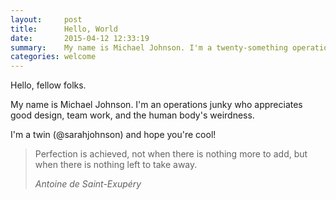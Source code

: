 ```yaml
---
layout:     post
title:      Hello, World
date:       2015-04-12 12:33:19
summary:    My name is Michael Johnson. I'm a twenty-something operations junky who appreciates good design, productive teams, and organizational challenges.
categories: welcome
---
```


Hello, fellow folks.

My name is Michael Johnson. I'm an operations junky who appreciates good design, team work, and the human body's weirdness.

I'm a twin (@sarahjohnson) and hope you're cool!

<blockquote>
  <p>
    Perfection is achieved, not when there is nothing more to add, but when there is nothing left to take away.
  </p>
  <footer><cite title="Antoine de Saint-Exupéry">Antoine de Saint-Exupéry</cite></footer>
</blockquote>


